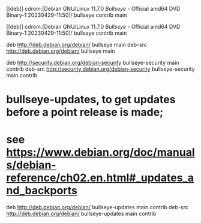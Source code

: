 [[deb]] cdrom:[Debian GNU/Linux 11.7.0 _Bullseye_ - Official amd64 DVD Binary-1 20230429-11:50]/ bullseye contrib main

[[deb]] cdrom:[Debian GNU/Linux 11.7.0 _Bullseye_ - Official amd64 DVD Binary-1 20230429-11:50]/ bullseye contrib main

deb http://deb.debian.org/debian/ bullseye main
deb-src http://deb.debian.org/debian/ bullseye main

deb http://security.debian.org/debian-security bullseye-security main contrib
deb-src http://security.debian.org/debian-security bullseye-security main contrib

# bullseye-updates, to get updates before a point release is made;
# see https://www.debian.org/doc/manuals/debian-reference/ch02.en.html#_updates_and_backports
deb http://deb.debian.org/debian/ bullseye-updates main contrib
deb-src http://deb.debian.org/debian/ bullseye-updates main contrib
